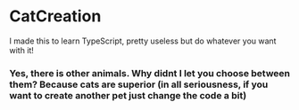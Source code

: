 # CatCreation
I made this to learn TypeScript, pretty useless but do whatever you want with it!

### Yes, there is other animals. Why didnt I let you choose between them? Because cats are superior (in all seriousness, if you want to create another pet just change the code a bit)
